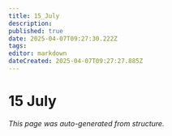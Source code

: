 ```yaml
---
title: 15_July
description: 
published: true
date: 2025-04-07T09:27:30.222Z
tags: 
editor: markdown
dateCreated: 2025-04-07T09:27:27.885Z
---
```


# 15 July

*This page was auto-generated from structure.*